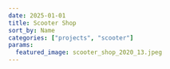 ```yaml
---
date: 2025-01-01
title: Scooter Shop
sort_by: Name
categories: ["projects", "scooter"]
params:
  featured_image: scooter_shop_2020_13.jpeg
---
```

